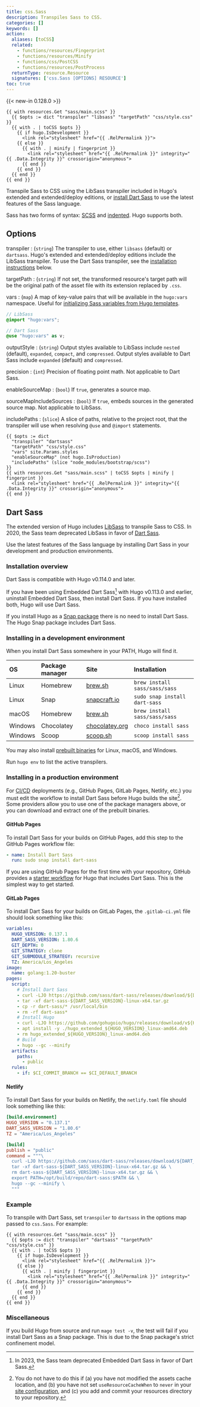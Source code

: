 ```yaml
---
title: css.Sass
description: Transpiles Sass to CSS.
categories: []
keywords: []
action:
  aliases: [toCSS]
  related:
    - functions/resources/Fingerprint
    - functions/resources/Minify
    - functions/css/PostCSS
    - functions/resources/PostProcess
  returnType: resource.Resource
  signatures: ['css.Sass [OPTIONS] RESOURCE']
toc: true
---
```


{{< new-in 0.128.0 >}}

```go-html-template
{{ with resources.Get "sass/main.scss" }}
  {{ $opts := dict "transpiler" "libsass" "targetPath" "css/style.css" }}
  {{ with . | toCSS $opts }}
    {{ if hugo.IsDevelopment }}
      <link rel="stylesheet" href="{{ .RelPermalink }}">
    {{ else }}
      {{ with . | minify | fingerprint }}
        <link rel="stylesheet" href="{{ .RelPermalink }}" integrity="{{ .Data.Integrity }}" crossorigin="anonymous">
      {{ end }}
    {{ end }}
  {{ end }}
{{ end }}
```

Transpile Sass to CSS using the LibSass transpiler included in Hugo's extended and extended/deploy editions, or [install Dart Sass](#dart-sass) to use the latest features of the Sass language.

Sass has two forms of syntax: [SCSS] and [indented]. Hugo supports both.

[scss]: https://sass-lang.com/documentation/syntax#scss
[indented]: https://sass-lang.com/documentation/syntax#the-indented-syntax

## Options

transpiler
: (`string`) The transpiler to use, either `libsass` (default) or `dartsass`. Hugo's extended and extended/deploy editions include the LibSass transpiler. To use the Dart Sass transpiler, see the [installation instructions](#dart-sass) below.

targetPath
: (`string`) If not set, the transformed resource's target path will be the original path of the asset file with its extension replaced by `.css`.

vars
: (`map`) A map of key-value pairs that will be available in the `hugo:vars` namespace. Useful for [initializing Sass variables from Hugo templates](https://discourse.gohugo.io/t/42053/).

```scss
// LibSass
@import "hugo:vars";

// Dart Sass
@use "hugo:vars" as v;
```

outputStyle
: (`string`) Output styles available to LibSass include `nested` (default), `expanded`, `compact`, and `compressed`. Output styles available to Dart Sass include `expanded` (default) and `compressed`.

precision
: (`int`) Precision of floating point math. Not applicable to Dart Sass.

enableSourceMap
: (`bool`) If `true`, generates a source map.

sourceMapIncludeSources
: (`bool`) If `true`, embeds sources in the generated source map. Not applicable to LibSass.

includePaths
: (`slice`) A slice of paths, relative to the project root, that the transpiler will use when resolving `@use` and `@import` statements.

```go-html-template
{{ $opts := dict
  "transpiler" "dartsass"
  "targetPath" "css/style.css"
  "vars" site.Params.styles
  "enableSourceMap" (not hugo.IsProduction)
  "includePaths" (slice "node_modules/bootstrap/scss")
}}
{{ with resources.Get "sass/main.scss" | toCSS $opts | minify | fingerprint }}
  <link rel="stylesheet" href="{{ .RelPermalink }}" integrity="{{ .Data.Integrity }}" crossorigin="anonymous">
{{ end }}
```

## Dart Sass

The extended version of Hugo includes [LibSass] to transpile Sass to CSS. In 2020, the Sass team deprecated LibSass in favor of [Dart Sass].

Use the latest features of the Sass language by installing Dart Sass in your development and production environments.

### Installation overview

Dart Sass is compatible with Hugo v0.114.0 and later.

If you have been using Embedded Dart Sass[^1] with Hugo v0.113.0 and earlier, uninstall Embedded Dart Sass, then install Dart Sass. If you have installed both, Hugo will use Dart Sass.

If you install Hugo as a [Snap package] there is no need to install Dart Sass. The Hugo Snap package includes Dart Sass.

[^1]: In 2023, the Sass team deprecated Embedded Dart Sass in favor of Dart Sass.

### Installing in a development environment

When you install Dart Sass somewhere in your PATH, Hugo will find it.

OS|Package manager|Site|Installation
:--|:--|:--|:--
Linux|Homebrew|[brew.sh]|`brew install sass/sass/sass`
Linux|Snap|[snapcraft.io]|`sudo snap install dart-sass`
macOS|Homebrew|[brew.sh]|`brew install sass/sass/sass`
Windows|Chocolatey|[chocolatey.org]|`choco install sass`
Windows|Scoop|[scoop.sh]|`scoop install sass`

You may also install [prebuilt binaries] for Linux, macOS, and Windows.

Run `hugo env` to list the active transpilers.

### Installing in a production environment

For [CI/CD] deployments (e.g., GitHub Pages, GitLab Pages, Netlify, etc.) you must edit the workflow to install Dart Sass before Hugo builds the site[^2]. Some providers allow you to use one of the package managers above, or you can download and extract one of the prebuilt binaries.

[^2]: You do not have to do this if (a) you have not modified the assets cache location, and (b) you have not set `useResourceCacheWhen` to `never` in your [site configuration], and (c) you add and commit your resources directory to your repository.

#### GitHub Pages

To install Dart Sass for your builds on GitHub Pages, add this step to the GitHub Pages workflow file:

```yaml
- name: Install Dart Sass
  run: sudo snap install dart-sass
```

If you are using GitHub Pages for the first time with your repository, GitHub provides a [starter workflow] for Hugo that includes Dart Sass. This is the simplest way to get started.

#### GitLab Pages

To install Dart Sass for your builds on GitLab Pages, the `.gitlab-ci.yml` file should look something like this:

```yaml
variables:
  HUGO_VERSION: 0.137.1
  DART_SASS_VERSION: 1.80.6
  GIT_DEPTH: 0
  GIT_STRATEGY: clone
  GIT_SUBMODULE_STRATEGY: recursive
  TZ: America/Los_Angeles
image:
  name: golang:1.20-buster
pages:
  script:
    # Install Dart Sass
    - curl -LJO https://github.com/sass/dart-sass/releases/download/${DART_SASS_VERSION}/dart-sass-${DART_SASS_VERSION}-linux-x64.tar.gz
    - tar -xf dart-sass-${DART_SASS_VERSION}-linux-x64.tar.gz
    - cp -r dart-sass/* /usr/local/bin
    - rm -rf dart-sass*
    # Install Hugo
    - curl -LJO https://github.com/gohugoio/hugo/releases/download/v${HUGO_VERSION}/hugo_extended_${HUGO_VERSION}_linux-amd64.deb
    - apt install -y ./hugo_extended_${HUGO_VERSION}_linux-amd64.deb
    - rm hugo_extended_${HUGO_VERSION}_linux-amd64.deb
    # Build
    - hugo --gc --minify
  artifacts:
    paths:
      - public
  rules:
    - if: $CI_COMMIT_BRANCH == $CI_DEFAULT_BRANCH
```

#### Netlify

To install Dart Sass for your builds on Netlify, the `netlify.toml` file should look something like this:

```toml
[build.environment]
HUGO_VERSION = "0.137.1"
DART_SASS_VERSION = "1.80.6"
TZ = "America/Los_Angeles"

[build]
publish = "public"
command = """\
  curl -LJO https://github.com/sass/dart-sass/releases/download/${DART_SASS_VERSION}/dart-sass-${DART_SASS_VERSION}-linux-x64.tar.gz && \
  tar -xf dart-sass-${DART_SASS_VERSION}-linux-x64.tar.gz && \
  rm dart-sass-${DART_SASS_VERSION}-linux-x64.tar.gz && \
  export PATH=/opt/build/repo/dart-sass:$PATH && \
  hugo --gc --minify \
  """
```

### Example

To transpile with Dart Sass, set `transpiler` to `dartsass` in the options map passed to `css.Sass`. For example:

```go-html-template
{{ with resources.Get "sass/main.scss" }}
  {{ $opts := dict "transpiler" "dartsass" "targetPath" "css/style.css" }}
  {{ with . | toCSS $opts }}
    {{ if hugo.IsDevelopment }}
      <link rel="stylesheet" href="{{ .RelPermalink }}">
    {{ else }}
      {{ with . | minify | fingerprint }}
        <link rel="stylesheet" href="{{ .RelPermalink }}" integrity="{{ .Data.Integrity }}" crossorigin="anonymous">
      {{ end }}
    {{ end }}
  {{ end }}
{{ end }}
```

### Miscellaneous

If you build Hugo from source and run `mage test -v`, the test will fail if you install Dart Sass as a Snap package. This is due to the Snap package's strict confinement model.

[brew.sh]: https://brew.sh/
[chocolatey.org]: https://community.chocolatey.org/packages/sass
[ci/cd]: https://en.wikipedia.org/wiki/CI/CD
[dart sass]: https://sass-lang.com/dart-sass
[libsass]: https://sass-lang.com/libsass
[prebuilt binaries]: https://github.com/sass/dart-sass/releases/latest
[scoop.sh]: https://scoop.sh/#/apps?q=sass
[site configuration]: /getting-started/configuration/#configure-build
[snap package]: /installation/linux/#snap
[snapcraft.io]: https://snapcraft.io/dart-sass
[starter workflow]: https://github.com/actions/starter-workflows/blob/main/pages/hugo.yml
